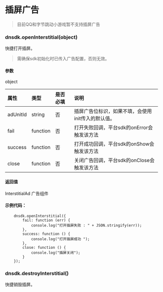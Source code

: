 # 插屏广告

> 目前QQ和字节跳动小游戏暂不支持插屏广告

### dnsdk.openInterstitial\(object\)

快捷打开插屏。

> 需确保sdk初始化时已传入广告配置，否则无效。

#### 参数

object

| 属性     | 类型     | 是否必填 | 说明                                               |
| :------- | :------- | :------- | :------------------------------------------------- |
| adUnitId | string   | 否       | 插屏广告位标识，如果不填，会使用init传入的默认值。 |
| fail     | function | 否       | 打开失败回调，平台sdk的onError会触发该方法         |
| success  | function | 否       | 打开成功回调，平台sdk的onShow会触发该方法          |
| close    | function | 否       | 关闭广告回调，平台sdk的onClose会触发该方法         |

#### 返回值

InterstitialAd 广告组件

#### 示例代码：

```
    dnsdk.openInterstitial({
        fail: function (err) {
            console.log("打开插屏失败 : " + JSON.stringify(err));
        },
        success: function () {
            console.log("打开插屏成功 ");
        },
        close: function () {
            console.log("插屏关闭");
        }
    });
```



### dnsdk.destroyInterstitial\(\)

快捷销毁插屏。

